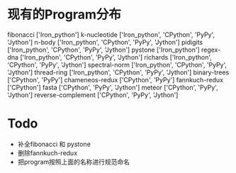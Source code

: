 # 现有的Program分布
fibonacci ['Iron_python']
k-nucleotide ['Iron_python', 'CPython', 'PyPy', 'Jython']
n-body ['Iron_python', 'CPython', 'PyPy', 'Jython']
pidigits ['Iron_python', 'CPython', 'PyPy', 'Jython']
pystone ['Iron_python']
regex-dna ['Iron_python', 'CPython', 'PyPy', 'Jython']
richards ['Iron_python', 'CPython', 'PyPy', 'Jython']
spectral-norm ['Iron_python', 'CPython', 'PyPy', 'Jython']
thread-ring ['Iron_python', 'CPython', 'PyPy', 'Jython']
binary-trees ['CPython', 'PyPy']
chameneos-redux ['CPython', 'PyPy']
fannkuch-redux ['CPython']
fasta ['CPython', 'PyPy', 'Jython']
meteor ['CPython', 'PyPy', 'Jython']
reverse-complement ['CPython', 'PyPy', 'Jython']

# Todo
- 补全fibonacci 和 pystone
- 删除fannkuch-redux
- 把program按照上面的名称进行规范命名